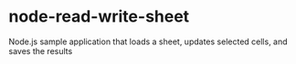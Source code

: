 # node-read-write-sheet
Node.js sample application that loads a sheet, updates selected cells, and saves the results
